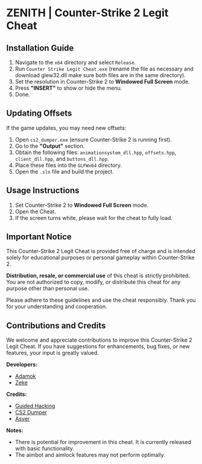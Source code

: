 # ZENITH | Counter-Strike 2 Legit Cheat

## Installation Guide

1. Navigate to the `x64` directory and select `Release`.
2. Run `Counter Strike Legit Cheat.exe` (rename the file as necessary and download glew32.dll make sure both files are in the same directory).
3. Set the resolution in Counter-Strike 2 to **Windowed Full Screen** mode.
4. Press **"INSERT"** to show or hide the menu.
5. Done.

## Updating Offsets

If the game updates, you may need new offsets:

1. Open `cs2_dumper.exe` (ensure Counter-Strike 2 is running first).
2. Go to the **"Output"** section.
3. Obtain the following files: `animationsystem_dll.hpp`, `offsets.hpp`, `client_dll.hpp`, and `buttons_dll.hpp`.
4. Place these files into the `GLFWx64` directory.
5. Open the `.sln` file and build the project.

## Usage Instructions

1. Set Counter-Strike 2 to **Windowed Full Screen** mode.
2. Open the Cheat.
3. If the screen turns white, please wait for the cheat to fully load.

## Important Notice

This Counter-Strike 2 Legit Cheat is provided free of charge and is intended solely for educational purposes or personal gameplay within Counter-Strike 2.

**Distribution, resale, or commercial use** of this cheat is strictly prohibited. You are not authorized to copy, modify, or distribute this cheat for any purpose other than personal use.

Please adhere to these guidelines and use the cheat responsibly. Thank you for your understanding and cooperation.

## Contributions and Credits

We welcome and appreciate contributions to improve this Counter-Strike 2 Legit Cheat. If you have suggestions for enhancements, bug fixes, or new features, your input is greatly valued.

**Developers:**
- [Adamok](https://github.com/Adamok1337)
- [Zeke](https://github.com/Zeke1337)

**Credits:**
- [Guided Hacking](https://guidedhacking.com/)
- [CS2 Dumper](https://github.com/a2x/cs2-dumper)
- [Asver](https://www.youtube.com/watch?v=UCkVfZCFXp8)

**Notes:**
- There is potential for improvement in this cheat. It is currently released with basic functionality.
- The aimbot and aimlock features may not perform optimally.
